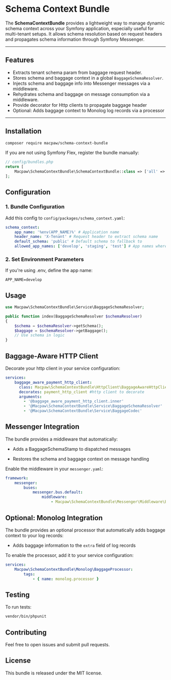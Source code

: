 # Schema Context Bundle

The **SchemaContextBundle** provides a lightweight way to manage dynamic schema context across your Symfony application, especially useful for multi-tenant setups. It allows schema resolution based on request headers and propagates schema information through Symfony Messenger.

---

## Features

- Extracts tenant schema param from baggage request header.
- Stores schema and baggage context in a global `BaggageSchemaResolver`.
- Injects schema and baggage info into Messenger messages via a middleware.
- Rehydrates schema and baggage on message consumption via a middleware.
- Provide decorator for Http clients to propagate baggage header
- Optional: Adds baggage context to Monolog log records via a processor

---

## Installation

```bash
composer require macpaw/schema-context-bundle
```

If you are not using Symfony Flex, register the bundle manually:

```php
// config/bundles.php
return [
    Macpaw\SchemaContextBundle\SchemaContextBundle::class => ['all' => true],
];
```
## Configuration
### 1. Bundle Configuration
Add this config to `config/packages/schema_context.yaml`:

```yaml
schema_context:
    app_name: '%env(APP_NAME)%' # Application name
    header_name: 'X-Tenant' # Request header to extract schema name
    default_schema: 'public' # Default schema to fallback to
    allowed_app_names: ['develop', 'staging', 'test'] # App names where schema context is allowed to change
```
### 2. Set Environment Parameters
If you're using .env, define the app name:

```env
APP_NAME=develop
```

## Usage

```php
use Macpaw\SchemaContextBundle\Service\BaggageSchemaResolver;

public function index(BaggageSchemaResolver $schemaResolver)
{
    $schema = $schemaResolver->getSchema();
    $baggage = $schemaResolver->getBaggage();
    // Use schema in logic
}
```

## Baggage-Aware HTTP Client
Decorate your http client in your service configuration:
```yaml
services:
    baggage_aware_payment_http_client:
      class: Macpaw\SchemaContextBundle\HttpClient\BaggageAwareHttpClient
      decorates: payment_http_client #http client to decorate
      arguments:
        - '@baggage_aware_payment_http_client.inner'
        - '@Macpaw\SchemaContextBundle\Service\BaggageSchemaResolver'
        - '@Macpaw\SchemaContextBundle\Service\BaggageCodec'
```

## Messenger Integration
The bundle provides a middleware that automatically:

* Adds a BaggageSchemaStamp to dispatched messages

* Restores the schema and baggage context on message handling

Enable the middleware in your `messenger.yaml`:

```yaml
framework:
    messenger:
        buses:
            messenger.bus.default:
                middleware:
                    - Macpaw\SchemaContextBundle\Messenger\Middleware\BaggageMiddleware
```

## Optional: Monolog Integration
The bundle provides an optional processor that automatically adds baggage context to your log records:

* Adds baggage information to the `extra` field of log records

To enable the processor, add it to your service configuration:

```yaml
services:
    Macpaw\SchemaContextBundle\Monolog\BaggageProcessor:
        tags:
            - { name: monolog.processor }
```

## Testing
To run tests:
```bash
vendor/bin/phpunit
```

## Contributing
Feel free to open issues and submit pull requests.

## License
This bundle is released under the MIT license.
